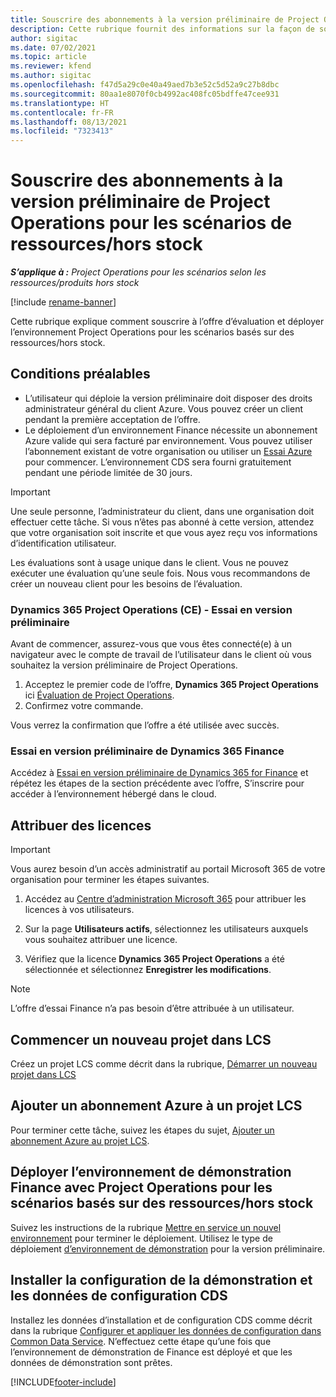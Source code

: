 ```yaml
---
title: Souscrire des abonnements à la version préliminaire de Project Operations pour les scénarios de ressources/hors stock
description: Cette rubrique fournit des informations sur la façon de souscrire un abonnement et de déployer des scénarios basés sur les ressources/hors stock Project Operations.
author: sigitac
ms.date: 07/02/2021
ms.topic: article
ms.reviewer: kfend
ms.author: sigitac
ms.openlocfilehash: f47d5a29c0e40a49aed7b3e52c5d52a9c27b8dbc
ms.sourcegitcommit: 80aa1e8070f0cb4992ac408fc05bdffe47cee931
ms.translationtype: HT
ms.contentlocale: fr-FR
ms.lasthandoff: 08/13/2021
ms.locfileid: "7323413"
---
```

# <a name="sign-up-for-project-operations-preview-subscriptions-for-resource-non-stocked-scenarios"></a>Souscrire des abonnements à la version préliminaire de Project Operations pour les scénarios de ressources/hors stock

_**S’applique à :** Project Operations pour les scénarios selon les ressources/produits hors stock_

[!include [rename-banner](~/includes/cc-data-platform-banner.md)]

Cette rubrique explique comment souscrire à l’offre d’évaluation et déployer l’environnement Project Operations pour les scénarios basés sur des ressources/hors stock.

## <a name="prerequisites"></a>Conditions préalables
- L’utilisateur qui déploie la version préliminaire doit disposer des droits administrateur général du client Azure. Vous pouvez créer un client pendant la première acceptation de l’offre. 
- Le déploiement d’un environnement Finance nécessite un abonnement Azure valide qui sera facturé par environnement. Vous pouvez utiliser l’abonnement existant de votre organisation ou utiliser un [Essai Azure](https://azure.microsoft.com/free/) pour commencer. L’environnement CDS sera fourni gratuitement pendant une période limitée de 30 jours.

> [!IMPORTANT]
> Une seule personne, l’administrateur du client, dans une organisation doit effectuer cette tâche. Si vous n’êtes pas abonné à cette version, attendez que votre organisation soit inscrite et que vous ayez reçu vos informations d’identification utilisateur.
> 
> Les évaluations sont à usage unique dans le client. Vous ne pouvez exécuter une évaluation qu’une seule fois. Nous vous recommandons de créer un nouveau client pour les besoins de l’évaluation.


### <a name="dynamics-365-project-operations-ce---preview-trial"></a>Dynamics 365 Project Operations (CE) - Essai en version préliminaire 

Avant de commencer, assurez-vous que vous êtes connecté(e) à un navigateur avec le compte de travail de l’utilisateur dans le client où vous souhaitez la version préliminaire de Project Operations.

1. Acceptez le premier code de l’offre, **Dynamics 365 Project Operations** ici [Évaluation de Project Operations](https://aka.ms/try-po).
2. Confirmez votre commande.

  Vous verrez la confirmation que l’offre a été utilisée avec succès.

### <a name="dynamics-365-finance-preview-trial"></a>Essai en version préliminaire de Dynamics 365 Finance

Accédez à [Essai en version préliminaire de Dynamics 365 for Finance](https://aka.ms/trypoche) et répétez les étapes de la section précédente avec l’offre, S’inscrire pour accéder à l’environnement hébergé dans le cloud.  

## <a name="assign-licenses"></a>Attribuer des licences

> [!IMPORTANT]
> Vous aurez besoin d’un accès administratif au portail Microsoft 365 de votre organisation pour terminer les étapes suivantes.

1. Accédez au [Centre d’administration Microsoft 365](https://portal.office.com/) pour attribuer les licences à vos utilisateurs.

2. Sur la page **Utilisateurs actifs**, sélectionnez les utilisateurs auxquels vous souhaitez attribuer une licence.

3. Vérifiez que la licence **Dynamics 365 Project Operations** a été sélectionnée et sélectionnez **Enregistrer les modifications**.

> [!NOTE]
> L’offre d’essai Finance n’a pas besoin d’être attribuée à un utilisateur.

## <a name="start-a-new-project-in-lcs"></a>Commencer un nouveau projet dans LCS

Créez un projet LCS comme décrit dans la rubrique, [Démarrer un nouveau projet dans LCS](create-lcs-project.md)

## <a name="add-an-azure-subscription-to-an-lcs-project"></a>Ajouter un abonnement Azure à un projet LCS

Pour terminer cette tâche, suivez les étapes du sujet, [Ajouter un abonnement Azure au projet LCS](resource-add-azure-subscription-lcs-project.md).

## <a name="deploy-finance-demo-environment-with-project-operations-for-resourcenon-stocked-scenarios"></a>Déployer l’environnement de démonstration Finance avec Project Operations pour les scénarios basés sur des ressources/hors stock

Suivez les instructions de la rubrique [Mettre en service un nouvel environnement](resource-provision-new-environment.md) pour terminer le déploiement. Utilisez le type de déploiement [d’environnement de démonstration](/dynamics365/fin-ops-core/dev-itpro/deployment/deploy-demo-environment) pour la version préliminaire. 

## <a name="install-cds-setup-and-configuration-data"></a>Installer la configuration de la démonstration et les données de configuration CDS

Installez les données d’installation et de configuration CDS comme décrit dans la rubrique [Configurer et appliquer les données de configuration dans Common Data Service](resource-apply-pro-setup-config-data.md).
N’effectuez cette étape qu’une fois que l’environnement de démonstration de Finance est déployé et que les données de démonstration sont prêtes.


[!INCLUDE[footer-include](../includes/footer-banner.md)]
